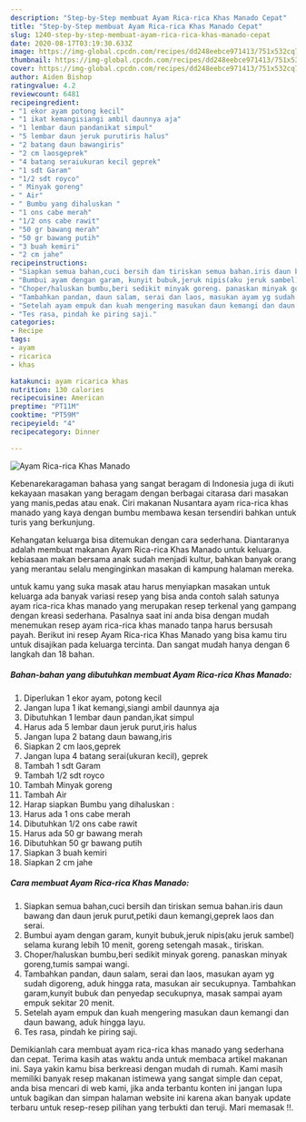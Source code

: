 ```yaml
---
description: "Step-by-Step membuat Ayam Rica-rica Khas Manado Cepat"
title: "Step-by-Step membuat Ayam Rica-rica Khas Manado Cepat"
slug: 1240-step-by-step-membuat-ayam-rica-rica-khas-manado-cepat
date: 2020-08-17T03:19:30.633Z
image: https://img-global.cpcdn.com/recipes/dd248eebce971413/751x532cq70/ayam-rica-rica-khas-manado-foto-resep-utama.jpg
thumbnail: https://img-global.cpcdn.com/recipes/dd248eebce971413/751x532cq70/ayam-rica-rica-khas-manado-foto-resep-utama.jpg
cover: https://img-global.cpcdn.com/recipes/dd248eebce971413/751x532cq70/ayam-rica-rica-khas-manado-foto-resep-utama.jpg
author: Aiden Bishop
ratingvalue: 4.2
reviewcount: 6481
recipeingredient:
- "1 ekor ayam potong kecil"
- "1 ikat kemangisiangi ambil daunnya aja"
- "1 lembar daun pandanikat simpul"
- "5 lembar daun jeruk purutiris halus"
- "2 batang daun bawangiris"
- "2 cm laosgeprek"
- "4 batang seraiukuran kecil geprek"
- "1 sdt Garam"
- "1/2 sdt royco"
- " Minyak goreng"
- " Air"
- " Bumbu yang dihaluskan "
- "1 ons cabe merah"
- "1/2 ons cabe rawit"
- "50 gr bawang merah"
- "50 gr bawang putih"
- "3 buah kemiri"
- "2 cm jahe"
recipeinstructions:
- "Siapkan semua bahan,cuci bersih dan tiriskan semua bahan.iris daun bawang dan daun jeruk purut,petiki daun kemangi,geprek laos dan serai."
- "Bumbui ayam dengan garam, kunyit bubuk,jeruk nipis(aku jeruk sambel) selama kurang lebih 10 menit, goreng setengah masak., tiriskan."
- "Choper/haluskan bumbu,beri sedikit minyak goreng. panaskan minyak goreng,tumis sampai wangi."
- "Tambahkan pandan, daun salam, serai dan laos, masukan ayam yg sudah digoreng, aduk hingga rata, masukan air secukupnya. Tambahkan garam,kunyit bubuk dan penyedap secukupnya, masak sampai ayam empuk sekitar 20 menit."
- "Setelah ayam empuk dan kuah mengering masukan daun kemangi dan daun bawang, aduk hingga layu."
- "Tes rasa, pindah ke piring saji."
categories:
- Recipe
tags:
- ayam
- ricarica
- khas

katakunci: ayam ricarica khas 
nutrition: 130 calories
recipecuisine: American
preptime: "PT11M"
cooktime: "PT59M"
recipeyield: "4"
recipecategory: Dinner

---
```



![Ayam Rica-rica Khas Manado](https://img-global.cpcdn.com/recipes/dd248eebce971413/751x532cq70/ayam-rica-rica-khas-manado-foto-resep-utama.jpg)

Kebenarekaragaman bahasa yang sangat beragam di Indonesia juga di ikuti kekayaan masakan yang beragam dengan berbagai citarasa dari masakan yang manis,pedas atau enak. Ciri makanan Nusantara ayam rica-rica khas manado yang kaya dengan bumbu membawa kesan tersendiri bahkan untuk turis yang berkunjung.




Kehangatan keluarga bisa ditemukan dengan cara sederhana. Diantaranya adalah membuat makanan Ayam Rica-rica Khas Manado untuk keluarga. kebiasaan makan bersama anak sudah menjadi kultur, bahkan banyak orang yang merantau selalu menginginkan masakan di kampung halaman mereka.

untuk kamu yang suka masak atau harus menyiapkan masakan untuk keluarga ada banyak variasi resep yang bisa anda contoh salah satunya ayam rica-rica khas manado yang merupakan resep terkenal yang gampang dengan kreasi sederhana. Pasalnya saat ini anda bisa dengan mudah menemukan resep ayam rica-rica khas manado tanpa harus bersusah payah.
Berikut ini resep Ayam Rica-rica Khas Manado yang bisa kamu tiru untuk disajikan pada keluarga tercinta. Dan sangat mudah hanya dengan 6 langkah dan 18 bahan.


<!--inarticleads1-->

##### Bahan-bahan yang dibutuhkan membuat Ayam Rica-rica Khas Manado:

1. Diperlukan 1 ekor ayam, potong kecil
1. Jangan lupa 1 ikat kemangi,siangi ambil daunnya aja
1. Dibutuhkan 1 lembar daun pandan,ikat simpul
1. Harus ada 5 lembar daun jeruk purut,iris halus
1. Jangan lupa 2 batang daun bawang,iris
1. Siapkan 2 cm laos,geprek
1. Jangan lupa 4 batang serai(ukuran kecil), geprek
1. Tambah 1 sdt Garam
1. Tambah 1/2 sdt royco
1. Tambah  Minyak goreng
1. Tambah  Air
1. Harap siapkan  Bumbu yang dihaluskan :
1. Harus ada 1 ons cabe merah
1. Dibutuhkan 1/2 ons cabe rawit
1. Harus ada 50 gr bawang merah
1. Dibutuhkan 50 gr bawang putih
1. Siapkan 3 buah kemiri
1. Siapkan 2 cm jahe




<!--inarticleads2-->

##### Cara membuat  Ayam Rica-rica Khas Manado:

1. Siapkan semua bahan,cuci bersih dan tiriskan semua bahan.iris daun bawang dan daun jeruk purut,petiki daun kemangi,geprek laos dan serai.
1. Bumbui ayam dengan garam, kunyit bubuk,jeruk nipis(aku jeruk sambel) selama kurang lebih 10 menit, goreng setengah masak., tiriskan.
1. Choper/haluskan bumbu,beri sedikit minyak goreng. panaskan minyak goreng,tumis sampai wangi.
1. Tambahkan pandan, daun salam, serai dan laos, masukan ayam yg sudah digoreng, aduk hingga rata, masukan air secukupnya. Tambahkan garam,kunyit bubuk dan penyedap secukupnya, masak sampai ayam empuk sekitar 20 menit.
1. Setelah ayam empuk dan kuah mengering masukan daun kemangi dan daun bawang, aduk hingga layu.
1. Tes rasa, pindah ke piring saji.




Demikianlah cara membuat ayam rica-rica khas manado yang sederhana dan cepat. Terima kasih atas waktu anda untuk membaca artikel makanan ini. Saya yakin kamu bisa berkreasi dengan mudah di rumah. Kami masih memiliki banyak resep makanan istimewa yang sangat simple dan cepat, anda bisa mencari di web kami, jika anda terbantu konten ini jangan lupa untuk bagikan dan simpan halaman website ini karena akan banyak update terbaru untuk resep-resep pilihan yang terbukti dan teruji. Mari memasak !!. 
